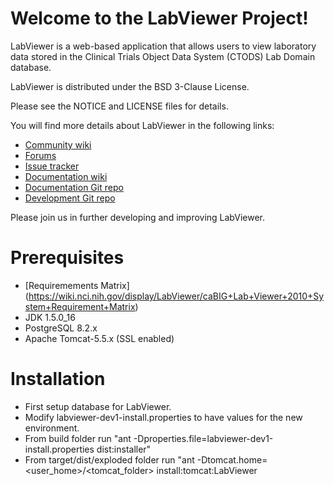 Welcome to the LabViewer Project!
=====================================

LabViewer is a web-based application that allows users to view laboratory data stored in the Clinical Trials Object Data System (CTODS) Lab Domain database.

LabViewer is distributed under the BSD 3-Clause License. 

Please see the NOTICE and LICENSE files for details.

You will find more details about LabViewer in the following links:

 * [Community wiki](https://wiki.nci.nih.gov/display/LabViewer/caBIG+Lab+Viewer)
 * [Forums](https://cabig-kc.nci.nih.gov/CTMS/forums/viewforum.php?f=13&start=0&sid=5b6f012d9a22fded386e767a6d2ccdad)
 * [Issue tracker](https://tracker.nci.nih.gov/browse/CTMSLV)
 * [Documentation wiki](https://wiki.nci.nih.gov/display/LabViewer/caBIG+Lab+Viewer+Documentation)
 * [Documentation Git repo](https://github.com/NCIP/labviewer-docs)
 * [Development Git repo](https://github.com/NCIP/labviewer)


Please join us in further developing and improving LabViewer.

# Prerequisites
 * [Requiremements Matrix] (https://wiki.nci.nih.gov/display/LabViewer/caBIG+Lab+Viewer+2010+System+Requirement+Matrix)
 * JDK 1.5.0_16
 * PostgreSQL 8.2.x
 * Apache Tomcat-5.5.x  (SSL enabled)

# Installation
 * First setup database for LabViewer.
 * Modify labviewer-dev1-install.properties to have values for the new environment.
 * From build folder run "ant -Dproperties.file=labviewer-dev1-install.properties dist:installer"
 * From target/dist/exploded folder run "ant -Dtomcat.home=<user_home>/<tomcat_folder> install:tomcat:LabViewer
